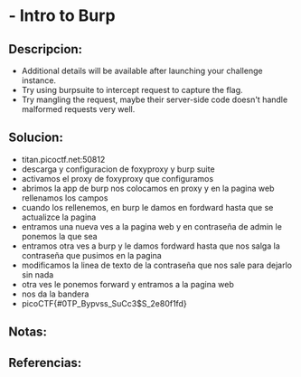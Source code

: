 #  - Intro to Burp

## Descripcion:
* Additional details will be available after launching your challenge instance.
* Try using burpsuite to intercept request to capture the flag.
* Try mangling the request, maybe their server-side code doesn't handle malformed requests very well.

## Solucion:
* titan.picoctf.net:50812
* descarga y configuracion de foxyproxy y burp suite
* activamos el proxy de foxyproxy que configuramos
* abrimos la app de burp nos colocamos en proxy y en la pagina web rellenamos los campos
* cuando los rellenemos, en burp le damos en fordward hasta que se actualizce la pagina
* entramos una nueva ves a la pagina web y en contraseña de admin le ponemos la que sea
* entramos otra ves a burp y le damos fordward hasta que nos salga la contraseña que pusimos en la pagina
* modificamos la linea de texto de la contraseña que nos sale para dejarlo sin nada
* otra ves le ponemos forward y entramos a la pagina web
* nos da la bandera
* picoCTF{#0TP_Bypvss_SuCc3$S_2e80f1fd}

## Notas:

## Referencias: